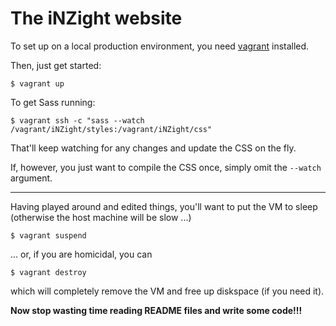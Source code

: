 # The iNZight website

To set up on a local production environment, you need [vagrant](https://www.vagrantup.com) installed.

Then, just get started:
```
$ vagrant up
```

To get Sass running:
```
$ vagrant ssh -c "sass --watch /vagrant/iNZight/styles:/vagrant/iNZight/css"
```

That'll keep watching for any changes and update the CSS on the fly.

If, however, you just want to compile the CSS once, simply omit the `--watch` argument.


-----

Having played around and edited things, you'll want to put the VM to sleep (otherwise the host machine will be slow ...)
```
$ vagrant suspend
```
... or, if you are homicidal, you can
```
$ vagrant destroy
```
which will completely remove the VM and free up diskspace (if you need it).

__Now stop wasting time reading README files and write some code!!!__
